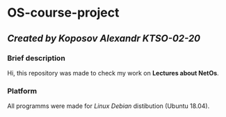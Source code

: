 # OS-course-project
## *Created by **Koposov Alexandr KTSO-02-20***
### Brief description
Hi, this repository was made to check my work on **Lectures about NetOs**.
### Platform
All programms were made for *Linux Debian* distibution (Ubuntu 18.04).
